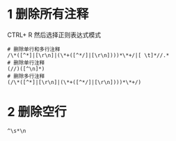 # 1 删除所有注释
CTRL+ R 然后选择正则表达式模式
```shell
# 删除单行和多行注释
/\*([^*]|[\r\n]|(\*+([^*/]|[\r\n])))*\*+/|[ \t]*//.*
# 删除单行注释
(//)([^\n]*)
# 删除多行注释
(/\*([^*]|[\r\n]|(\*+([^*/]|[\r\n])))*\*+/)
```

# 2 删除空行
```shell
^\s*\n
```
